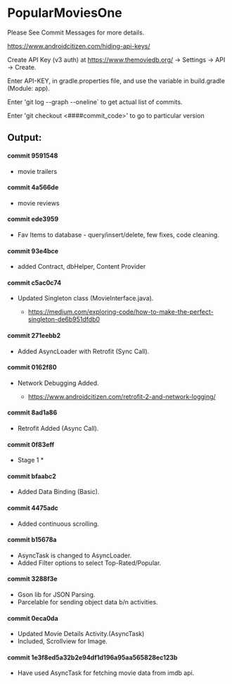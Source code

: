 # PopularMoviesOne

Please See Commit Messages for more details.

https://www.androidcitizen.com/hiding-api-keys/

Create API Key (v3 auth) at https://www.themoviedb.org/ -> Settings -> API -> Create.

Enter API-KEY, in gradle.properties file, and use the variable in build.gradle (Module: app).

Enter 'git log --graph --oneline` to get actual list of commits.

Enter 'git checkout <####commit_code>' to go to particular version

## Output:

#### commit 9591548 

 - movie trailers

#### commit 4a566de 

 - movie reviews

#### commit ede3959

- Fav Items to database - query/insert/delete, few fixes, code cleaning.

#### commit 93e4bce 

- added Contract, dbHelper, Content Provider

#### commit c5ac0c74

- Updated Singleton class (MovieInterface.java).

	- https://medium.com/exploring-code/how-to-make-the-perfect-singleton-de6b951dfdb0

#### commit 271eebb2

- Added AsyncLoader with Retrofit (Sync Call).

#### commit 0162f80  

- Network Debugging Added.

	- https://www.androidcitizen.com/retrofit-2-and-network-logging/

#### commit 8ad1a86

- Retrofit Added (Async Call).

#### commit 0f83eff 

- Stage 1 *

#### commit bfaabc2 

- Added Data Binding (Basic).

#### commit 4475adc 

- Added continuous scrolling.

#### commit b15678a

- AsyncTask is changed to AsyncLoader.
- Added Filter options to select Top-Rated/Popular.

#### commit 3288f3e 

- Gson lib for JSON Parsing.
- Parcelable for sending object data b/n activities.

#### commit 0eca0da

- Updated Movie Details Activity.(AsyncTask)
- Included, Scrollview for Image.

#### commit 1e3f8ed5a32b2e94df1d196a95aa565828ec123b 

- Have used AsyncTask for fetching movie data from imdb api.
